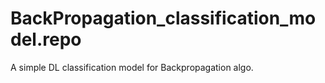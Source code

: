 # BackPropagation_classification_model.repo
A simple DL classification model for Backpropagation algo.
